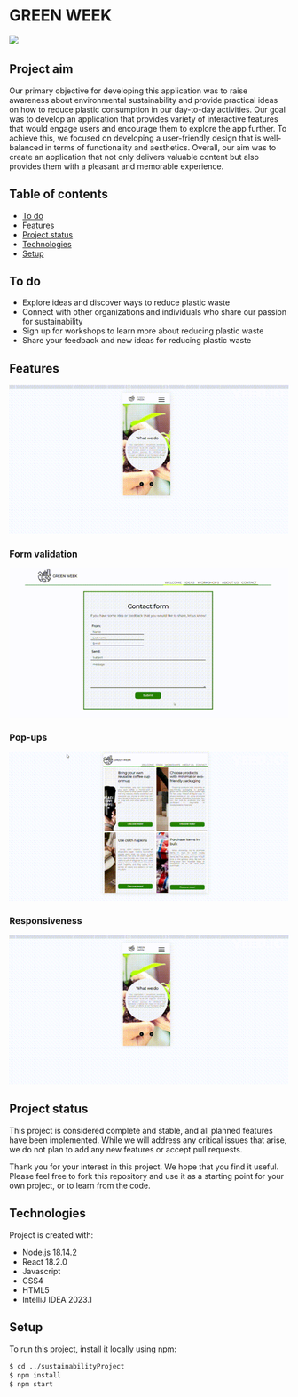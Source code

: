 # GREEN WEEK

![](greenWeek.gif)

## Project aim

Our primary objective for developing this application was to raise awareness about environmental sustainability and
provide practical ideas on how to reduce plastic consumption in our day-to-day activities. Our goal was to develop an
application that provides variety of interactive features that would engage users and encourage them to explore the app
further. To achieve this, we focused on developing a user-friendly design that is well-balanced in terms of
functionality and aesthetics. Overall, our aim was to create an application that not only delivers valuable content but
also provides them with a pleasant and memorable experience.

## Table of contents

* [To do](#to-do)
* [Features](#features)
* [Project status](#project-status)
* [Technologies](#technologies)
* [Setup](#setup)

## To do

- Explore ideas and discover ways to reduce plastic waste
- Connect with other organizations and individuals who share our passion for sustainability
- Sign up for workshops to learn more about reducing plastic waste
- Share your feedback and new ideas for reducing plastic waste

## Features

![](responsive.gif)

### Form validation

![](form.gif)

### Pop-ups

![](popups.gif)

### Responsiveness

![](responsive.gif)

## Project status

This project is considered complete and stable, and all planned features have been implemented. While we will address
any critical issues that arise, we do not plan to add any new features or accept pull requests.

Thank you for your interest in this project. We hope that you find it useful. Please feel free to fork this repository
and use it as a starting point for your own project, or to learn from the code.

## Technologies

Project is created with:

* Node.js 18.14.2
* React 18.2.0
* Javascript
* CSS4
* HTML5
* IntelliJ IDEA 2023.1

## Setup

To run this project, install it locally using npm:

```
$ cd ../sustainabilityProject
$ npm install
$ npm start
```